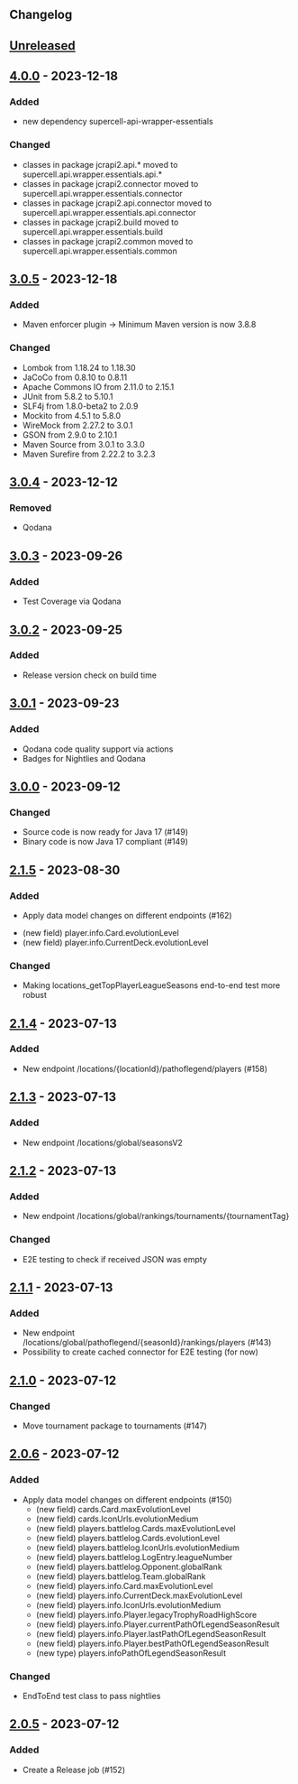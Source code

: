 ## Changelog

## [Unreleased]

## [4.0.0] - 2023-12-18

### Added

- new dependency supercell-api-wrapper-essentials

### Changed

- classes in package jcrapi2.api.* moved to supercell.api.wrapper.essentials.api.*
- classes in package jcrapi2.connector moved to supercell.api.wrapper.essentials.connector
- classes in package jcrapi2.api.connector moved to supercell.api.wrapper.essentials.api.connector
- classes in package jcrapi2.build moved to supercell.api.wrapper.essentials.build
- classes in package jcrapi2.common moved to supercell.api.wrapper.essentials.common

## [3.0.5] - 2023-12-18

### Added

- Maven enforcer plugin -> Minimum Maven version is now 3.8.8

### Changed

- Lombok from 1.18.24 to 1.18.30
- JaCoCo from 0.8.10 to 0.8.11
- Apache Commons IO from 2.11.0 to 2.15.1
- JUnit from 5.8.2 to 5.10.1
- SLF4j from 1.8.0-beta2 to 2.0.9
- Mockito from 4.5.1 to 5.8.0
- WireMock from 2.27.2 to 3.0.1
- GSON from 2.9.0 to 2.10.1
- Maven Source from 3.0.1 to 3.3.0
- Maven Surefire from 2.22.2 to 3.2.3

## [3.0.4] - 2023-12-12

### Removed

- Qodana

## [3.0.3] - 2023-09-26

### Added

- Test Coverage via Qodana

## [3.0.2] - 2023-09-25

### Added

- Release version check on build time

## [3.0.1] - 2023-09-23

### Added

- Qodana code quality support via actions
- Badges for Nightlies and Qodana

## [3.0.0] - 2023-09-12

### Changed

- Source code is now ready for Java 17 (#149)
- Binary code is now Java 17 compliant (#149)

## [2.1.5] - 2023-08-30

### Added

- Apply data model changes on different endpoints (#162)
* (new field) player.info.Card.evolutionLevel
* (new field) player.info.CurrentDeck.evolutionLevel

### Changed

- Making locations_getTopPlayerLeagueSeasons end-to-end test more robust

## [2.1.4] - 2023-07-13

### Added

- New endpoint /locations/{locationId}/pathoflegend/players (#158)

## [2.1.3] - 2023-07-13

### Added

- New endpoint /locations/global/seasonsV2

## [2.1.2] - 2023-07-13

### Added

- New endpoint /locations/global/rankings/tournaments/{tournamentTag}

### Changed

- E2E testing to check if received JSON was empty

## [2.1.1] - 2023-07-13

### Added

- New endpoint /locations/global/pathoflegend/{seasonId}/rankings/players (#143)
- Possibility to create cached connector for E2E testing (for now)

## [2.1.0] - 2023-07-12

### Changed

- Move tournament package to tournaments (#147)

## [2.0.6] - 2023-07-12

### Added

- Apply data model changes on different endpoints (#150)
    * (new field) cards.Card.maxEvolutionLevel
    * (new field) cards.IconUrls.evolutionMedium
    * (new field) players.battlelog.Cards.maxEvolutionLevel
    * (new field) players.battlelog.Cards.evolutionLevel
    * (new field) players.battlelog.IconUrls.evolutionMedium
    * (new field) players.battlelog.LogEntry.leagueNumber
    * (new field) players.battlelog.Opponent.globalRank
    * (new field) players.battlelog.Team.globalRank
    * (new field) players.info.Card.maxEvolutionLevel
    * (new field) players.info.CurrentDeck.maxEvolutionLevel
    * (new field) players.info.IconUrls.evolutionMedium
    * (new field) players.info.Player.legacyTrophyRoadHighScore
    * (new field) players.info.Player.currentPathOfLegendSeasonResult
    * (new field) players.info.Player.lastPathOfLegendSeasonResult
    * (new field) players.info.Player.bestPathOfLegendSeasonResult
    * (new type) players.infoPathOfLegendSeasonResult

### Changed

- EndToEnd test class to pass nightlies

## [2.0.5] - 2023-07-12

### Added

- Create a Release job (#152)

[unreleased]: https://github.com/mlieshoff/jcrapi2/compare/v4.0.0...HEAD
[4.0.0]: https://github.com/mlieshoff/jcrapi2/compare/v3.0.5...4.0.0
[3.0.5]: https://github.com/mlieshoff/jcrapi2/compare/v3.0.4...3.0.5
[3.0.4]: https://github.com/mlieshoff/jcrapi2/compare/v3.0.3...3.0.4
[3.0.3]: https://github.com/mlieshoff/jcrapi2/compare/v3.0.2...3.0.3
[3.0.2]: https://github.com/mlieshoff/jcrapi2/compare/v3.0.1...3.0.2
[3.0.1]: https://github.com/mlieshoff/jcrapi2/compare/v3.0.0...3.0.1
[3.0.0]: https://github.com/mlieshoff/jcrapi2/compare/v2.1.5...3.0.0
[2.1.5]: https://github.com/mlieshoff/jcrapi2/compare/v2.1.4...v2.1.5
[2.1.4]: https://github.com/mlieshoff/jcrapi2/compare/v2.1.3...v2.1.4
[2.1.3]: https://github.com/mlieshoff/jcrapi2/compare/v2.1.2...v2.1.3
[2.1.2]: https://github.com/mlieshoff/jcrapi2/compare/v2.1.1...v2.1.2
[2.1.1]: https://github.com/mlieshoff/jcrapi2/compare/v2.1.0...v2.1.1
[2.1.0]: https://github.com/mlieshoff/jcrapi2/compare/v2.0.6...v2.1.0
[2.0.6]: https://github.com/mlieshoff/jcrapi2/compare/v2.0.5...v2.0.6
[2.0.5]: https://github.com/mlieshoff/jcrapi2/compare/v2.0.5...v2.0.5
